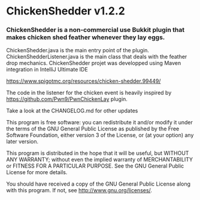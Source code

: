 # ChickenShedder v1.2.2
### ChickenShedder is a non-commercial use Bukkit plugin that makes chicken shed feather whenever they lay eggs.

ChickenShedder.java is the main entry point of the plugin.
ChickenShedderListener.java is the main class that deals with the feather drop mechanics.
ChickenShedder projet was developped using Maven integration in IntelliJ Ultimate IDE

https://www.spigotmc.org/resources/chicken-shedder.99449/

The code in the listener for the chicken event is heavily inspired by https://github.com/Pwn9/PwnChickenLay plugin.

Take a look at the CHANGELOG.md for other updates

This program is free software: you can redistribute it and/or modify
it under the terms of the GNU General Public License as published by
the Free Software Foundation, either version 3 of the License, or
(at your option) any later version.

This program is distributed in the hope that it will be useful,
but WITHOUT ANY WARRANTY; without even the implied warranty of
MERCHANTABILITY or FITNESS FOR A PARTICULAR PURPOSE.  See the
GNU General Public License for more details.

You should have received a copy of the GNU General Public License
along with this program.  If not, see <http://www.gnu.org/licenses/>.
